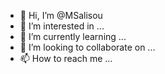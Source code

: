 - 👋 Hi, I’m @MSalisou
- 👀 I’m interested in ...
- 🌱 I’m currently learning ...
- 💞️ I’m looking to collaborate on ...
- 📫 How to reach me ...

<!---
MSalisou/MSalisou is a ✨ special ✨ repository because its `README.md` (this file) appears on your GitHub profile.
You can click the Preview link to take a look at your changes.
--->
